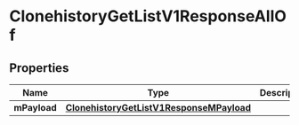 

# ClonehistoryGetListV1ResponseAllOf


## Properties

| Name | Type | Description | Notes |
|------------ | ------------- | ------------- | -------------|
|**mPayload** | [**ClonehistoryGetListV1ResponseMPayload**](ClonehistoryGetListV1ResponseMPayload.md) |  |  |




